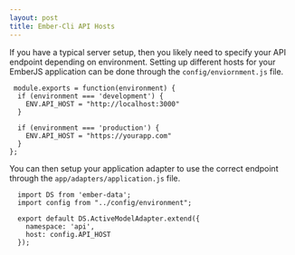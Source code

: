 ```yaml
---
layout: post
title: Ember-Cli API Hosts
---
```

If you have a typical server setup, then you likely need to specify your API
endpoint depending on environment. Setting up different hosts for your EmberJS
application can be done through the `config/enviornment.js` file.

~~~
 module.exports = function(environment) {
  if (environment === 'development') {
    ENV.API_HOST = "http://localhost:3000"
  }

  if (environment === 'production') {
    ENV.API_HOST = "https://yourapp.com"
  }
};
~~~

You can then setup your application adapter to use the correct endpoint through
the `app/adapters/application.js` file.

~~~
  import DS from 'ember-data';
  import config from "../config/environment";

  export default DS.ActiveModelAdapter.extend({
    namespace: 'api',
    host: config.API_HOST
  });
~~~
